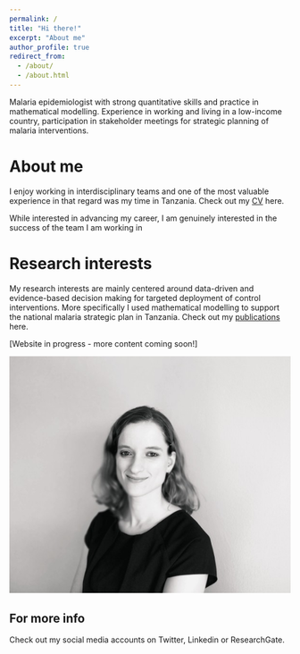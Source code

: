 ```yaml
---
permalink: /
title: "Hi there!"
excerpt: "About me"
author_profile: true
redirect_from: 
  - /about/
  - /about.html
---
```


Malaria epidemiologist with strong quantitative skills and practice in mathematical modelling. Experience in working and living in a low-income country, participation in stakeholder meetings for strategic planning of malaria interventions. 

About me
======
I enjoy working in interdisciplinary teams and one of the most valuable experience in that regard was my time in Tanzania.
Check out my [CV](https://manuelarunge.github.io/cv/) here. 

While interested in advancing my career, I am genuinely interested in the success of the team I am working in

Research interests
======
My research interests are mainly centered around data-driven and evidence-based decision making for targeted deployment of control interventions. 
More specifically I used mathematical modelling to support the national malaria strategic plan in Tanzania. 
Check out my [publications](https://manuelarunge.github.io/publications/) here. 

[Website in progress - more content coming soon!]

![Test figure](/images/profile.png)

For more info
------
Check out my social media accounts on Twitter, Linkedin or ResearchGate.